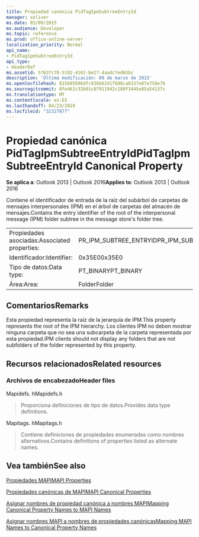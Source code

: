 ```yaml
---
title: Propiedad canónica PidTagIpmSubtreeEntryId
manager: soliver
ms.date: 03/09/2015
ms.audience: Developer
ms.topic: reference
ms.prod: office-online-server
localization_priority: Normal
api_name:
- PidTagIpmSubtreeEntryId
api_type:
- HeaderDef
ms.assetid: 5763fc78-5192-4162-be27-4aadc7ed65bc
description: 'Última modificación: 09 de marzo de 2015'
ms.openlocfilehash: 815685696dfc93bb6241f608ca0157e87e758e7b
ms.sourcegitcommit: 8fe462c32b91c87911942c188f3445e85a54137c
ms.translationtype: MT
ms.contentlocale: es-ES
ms.lasthandoff: 04/23/2019
ms.locfileid: "32327877"
---
```

# <a name="pidtagipmsubtreeentryid-canonical-property"></a><span data-ttu-id="4e833-103">Propiedad canónica PidTagIpmSubtreeEntryId</span><span class="sxs-lookup"><span data-stu-id="4e833-103">PidTagIpmSubtreeEntryId Canonical Property</span></span>

  
  
<span data-ttu-id="4e833-104">**Se aplica a**: Outlook 2013 | Outlook 2016</span><span class="sxs-lookup"><span data-stu-id="4e833-104">**Applies to**: Outlook 2013 | Outlook 2016</span></span> 
  
<span data-ttu-id="4e833-105">Contiene el identificador de entrada de la raíz del subárbol de carpetas de mensajes interpersonales (IPM) en el árbol de carpetas del almacén de mensajes.</span><span class="sxs-lookup"><span data-stu-id="4e833-105">Contains the entry identifier of the root of the interpersonal message (IPM) folder subtree in the message store's folder tree.</span></span> 
  
|||
|:-----|:-----|
|<span data-ttu-id="4e833-106">Propiedades asociadas:</span><span class="sxs-lookup"><span data-stu-id="4e833-106">Associated properties:</span></span>  <br/> |<span data-ttu-id="4e833-107">PR_IPM_SUBTREE_ENTRYID</span><span class="sxs-lookup"><span data-stu-id="4e833-107">PR_IPM_SUBTREE_ENTRYID</span></span>  <br/> |
|<span data-ttu-id="4e833-108">Identificador:</span><span class="sxs-lookup"><span data-stu-id="4e833-108">Identifier:</span></span>  <br/> |<span data-ttu-id="4e833-109">0x35E0</span><span class="sxs-lookup"><span data-stu-id="4e833-109">0x35E0</span></span>  <br/> |
|<span data-ttu-id="4e833-110">Tipo de datos:</span><span class="sxs-lookup"><span data-stu-id="4e833-110">Data type:</span></span>  <br/> |<span data-ttu-id="4e833-111">PT_BINARY</span><span class="sxs-lookup"><span data-stu-id="4e833-111">PT_BINARY</span></span>  <br/> |
|<span data-ttu-id="4e833-112">Área:</span><span class="sxs-lookup"><span data-stu-id="4e833-112">Area:</span></span>  <br/> |<span data-ttu-id="4e833-113">Folder</span><span class="sxs-lookup"><span data-stu-id="4e833-113">Folder</span></span>  <br/> |
   
## <a name="remarks"></a><span data-ttu-id="4e833-114">Comentarios</span><span class="sxs-lookup"><span data-stu-id="4e833-114">Remarks</span></span>

<span data-ttu-id="4e833-115">Esta propiedad representa la raíz de la jerarquía de IPM.</span><span class="sxs-lookup"><span data-stu-id="4e833-115">This property represents the root of the IPM hierarchy.</span></span> <span data-ttu-id="4e833-116">Los clientes IPM no deben mostrar ninguna carpeta que no sea una subcarpeta de la carpeta representada por esta propiedad.</span><span class="sxs-lookup"><span data-stu-id="4e833-116">IPM clients should not display any folders that are not subfolders of the folder represented by this property.</span></span>
  
## <a name="related-resources"></a><span data-ttu-id="4e833-117">Recursos relacionados</span><span class="sxs-lookup"><span data-stu-id="4e833-117">Related resources</span></span>

### <a name="header-files"></a><span data-ttu-id="4e833-118">Archivos de encabezado</span><span class="sxs-lookup"><span data-stu-id="4e833-118">Header files</span></span>

<span data-ttu-id="4e833-119">Mapidefs. h</span><span class="sxs-lookup"><span data-stu-id="4e833-119">Mapidefs.h</span></span>
  
> <span data-ttu-id="4e833-120">Proporciona definiciones de tipo de datos.</span><span class="sxs-lookup"><span data-stu-id="4e833-120">Provides data type definitions.</span></span>
    
<span data-ttu-id="4e833-121">Mapitags. h</span><span class="sxs-lookup"><span data-stu-id="4e833-121">Mapitags.h</span></span>
  
> <span data-ttu-id="4e833-122">Contiene definiciones de propiedades enumeradas como nombres alternativos.</span><span class="sxs-lookup"><span data-stu-id="4e833-122">Contains definitions of properties listed as alternate names.</span></span>
    
## <a name="see-also"></a><span data-ttu-id="4e833-123">Vea también</span><span class="sxs-lookup"><span data-stu-id="4e833-123">See also</span></span>



[<span data-ttu-id="4e833-124">Propiedades MAPI</span><span class="sxs-lookup"><span data-stu-id="4e833-124">MAPI Properties</span></span>](mapi-properties.md)
  
[<span data-ttu-id="4e833-125">Propiedades canónicas de MAPI</span><span class="sxs-lookup"><span data-stu-id="4e833-125">MAPI Canonical Properties</span></span>](mapi-canonical-properties.md)
  
[<span data-ttu-id="4e833-126">Asignar nombres de propiedad canónica a nombres MAPI</span><span class="sxs-lookup"><span data-stu-id="4e833-126">Mapping Canonical Property Names to MAPI Names</span></span>](mapping-canonical-property-names-to-mapi-names.md)
  
[<span data-ttu-id="4e833-127">Asignar nombres MAPI a nombres de propiedades canónicas</span><span class="sxs-lookup"><span data-stu-id="4e833-127">Mapping MAPI Names to Canonical Property Names</span></span>](mapping-mapi-names-to-canonical-property-names.md)

